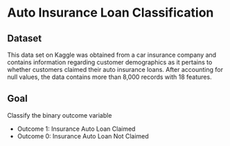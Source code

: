 # Auto Insurance Loan Classification

## Dataset
This data set on Kaggle was obtained from a car insurance company and contains information
regarding customer demographics as it pertains to whether customers claimed their auto
insurance loans. After accounting for null values, the data contains more than 8,000 records
with 18 features.

## Goal
Classify the binary outcome variable
* Outcome 1: Insurance Auto Loan Claimed
* Outcome 0: Insurance Auto Loan Not Claimed